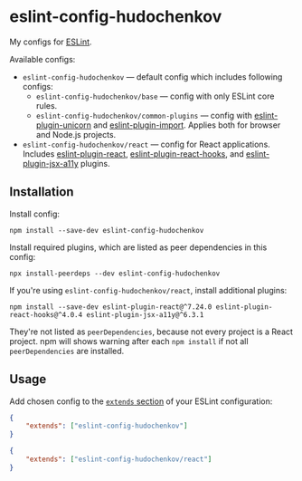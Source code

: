 # eslint-config-hudochenkov

My configs for [ESLint].

Available configs:

* `eslint-config-hudochenkov` — default config which includes following configs:
	* `eslint-config-hudochenkov/base` — config with only ESLint core rules.
	* `eslint-config-hudochenkov/common-plugins` — config with [eslint-plugin-unicorn] and [eslint-plugin-import]. Applies both for browser and Node.js projects.
* `eslint-config-hudochenkov/react` — config for React applications. Includes [eslint-plugin-react], [eslint-plugin-react-hooks], and [eslint-plugin-jsx-a11y] plugins.

## Installation

Install config:

```
npm install --save-dev eslint-config-hudochenkov
```

Install required plugins, which are listed as peer dependencies in this config:

```
npx install-peerdeps --dev eslint-config-hudochenkov
```

If you're using `eslint-config-hudochenkov/react`, install additional plugins:

```
npm install --save-dev eslint-plugin-react@^7.24.0 eslint-plugin-react-hooks@^4.0.4 eslint-plugin-jsx-a11y@^6.3.1
```

They're not listed as `peerDependencies`, because not every project is a React project. npm will shows warning after each `npm install` if not all `peerDependencies` are installed.

## Usage

Add chosen config to the [`extends` section](https://eslint.org/docs/user-guide/configuring#extending-configuration-files) of your ESLint configuration:

```json
{
	"extends": ["eslint-config-hudochenkov"]
}
```

```json
{
	"extends": ["eslint-config-hudochenkov/react"]
}
```

[ESLint]: https://eslint.org/
[eslint-plugin-import]: https://github.com/benmosher/eslint-plugin-import
[eslint-plugin-react]: https://github.com/yannickcr/eslint-plugin-react
[eslint-plugin-react-hooks]: https://github.com/facebook/react/tree/master/packages/eslint-plugin-react-hooks
[eslint-plugin-jsx-a11y]: https://github.com/evcohen/eslint-plugin-jsx-a11y
[eslint-plugin-unicorn]: https://github.com/sindresorhus/eslint-plugin-unicorn
